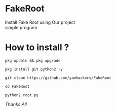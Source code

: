 # FakeRoot
Install Fake Root using Our project<br>simple program
# How to install ?
```
pkg update && pkg upgrade
```
```
pkg install git python2 -y
```
```
git clone https://github.com/yamhackers/FakeRoot
```
```
cd FakeRoot
```
```
python2 root.py
```
*Thanks All*


